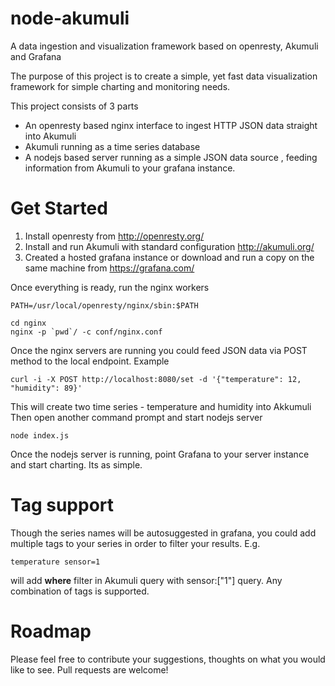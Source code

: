 # node-akumuli
A data ingestion and visualization framework based on openresty, Akumuli and Grafana

The purpose of this project is to create a simple, yet fast data visualization framework for simple charting and monitoring needs. 

This project consists of 3 parts 

- An openresty based nginx interface to ingest HTTP JSON data straight into Akumuli
- Akumuli running as a time series database
- A nodejs based server running as a simple JSON data source , feeding information from Akumuli to your grafana instance.

# Get Started

1. Install openresty from http://openresty.org/
2. Install and run Akumuli with standard configuration http://akumuli.org/
3. Created a hosted grafana instance or download and run a copy on the same machine from https://grafana.com/

Once everything is ready, run the nginx workers

```
PATH=/usr/local/openresty/nginx/sbin:$PATH

cd nginx
nginx -p `pwd`/ -c conf/nginx.conf

```

Once the nginx servers are running you could feed JSON data via POST method to the local endpoint. Example

```
curl -i -X POST http://localhost:8080/set -d '{"temperature": 12, "humidity": 89}'

```
This will create two time series - temperature and humidity into Akkumuli
Then open another command prompt and start nodejs server

```
node index.js

```

Once the nodejs server is running, point Grafana to your server instance and start charting. Its as simple.
# Tag support

Though the series names will be autosuggested in grafana, you could add multiple tags to your series in order to filter your results. E.g.

```
temperature sensor=1 

```
will add **where** filter in Akumuli query with sensor:["1"] query. Any combination of tags is supported. 

# Roadmap

Please feel free to contribute your suggestions, thoughts on what you would like to see. Pull requests are welcome!








